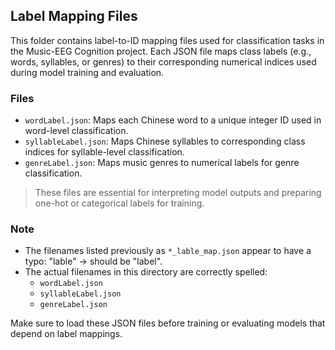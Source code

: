 ## Label Mapping Files

This folder contains label-to-ID mapping files used for classification tasks in the Music-EEG Cognition project. Each JSON file maps class labels (e.g., words, syllables, or genres) to their corresponding numerical indices used during model training and evaluation.

### Files

- `wordLabel.json`: Maps each Chinese word to a unique integer ID used in word-level classification.
- `syllableLabel.json`: Maps Chinese syllables to corresponding class indices for syllable-level classification.
- `genreLabel.json`: Maps music genres to numerical labels for genre classification.

> These files are essential for interpreting model outputs and preparing one-hot or categorical labels for training.

### Note

- The filenames listed previously as `*_lable_map.json` appear to have a typo: "lable" → should be "label".
- The actual filenames in this directory are correctly spelled:  
  - `wordLabel.json`  
  - `syllableLabel.json`  
  - `genreLabel.json`

Make sure to load these JSON files before training or evaluating models that depend on label mappings.
